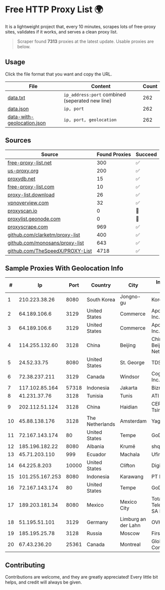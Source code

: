 
# Free HTTP Proxy List 🌍

It is a lightweight project that, every 10 minutes, scrapes lots of free-proxy sites, validates if it works, and serves a clean proxy list.


> Scraper found **7313** proxies at the latest update. Usable proxies are below.

## Usage

Click the file format that you want and copy the URL.


|File|Content|Count|
|----|-------|-----|
|[data.txt](https://raw.githubusercontent.com/themiralay/Proxy-List-World/master/data.txt)|`ip_address:port` combined (seperated new line)|262|
|[data.json](https://raw.githubusercontent.com/themiralay/Proxy-List-World/master/data.json)|`ip, port`|262|
|[data-with-geolocation.json](https://raw.githubusercontent.com/themiralay/Proxy-List-World/master/data-with-geolocation.json)|`ip, port, geolocation`|262|

## Sources

|Source|Found Proxies|Succeed|
|------|-------------|-------|
|[free-proxy-list.net](https://free-proxy-list.net)|300|✅|
|[us-proxy.org](https://www.us-proxy.org)|200|✅|
|[proxydb.net](http://proxydb.net)|15|✅|
|[free-proxy-list.com](https://free-proxy-list.com/?page=&port=&type%5B%5D=http&type%5B%5D=https&up_time=0&search=Search)|10|✅|
|[proxy-list.download](https://www.proxy-list.download/HTTP)|26|✅|
|[vpnoverview.com](https://vpnoverview.com/privacy/anonymous-browsing/free-proxy-servers)|32|✅|
|[proxyscan.io](https://www.proxyscan.io)|0|🚫|
|[proxylist.geonode.com](https://proxylist.geonode.com/api/proxy-list?limit=300&page=1&sort_by=lastChecked&sort_type=desc&protocols=http,https)|0|🚫|
|[proxyscrape.com](https://api.proxyscrape.com/v2/?request=displayproxies&protocol=http&timeout=10000&country=all&ssl=all&anonymity=all)|969|✅|
|[github.com/clarketm/proxy-list](https://raw.githubusercontent.com/clarketm/proxy-list/master/proxy-list-raw.txt)|400|✅|
|[github.com/monosans/proxy-list](https://raw.githubusercontent.com/monosans/proxy-list/main/proxies/http.txt)|643|✅|
|[github.com/TheSpeedX/PROXY-List](https://raw.githubusercontent.com/TheSpeedX/PROXY-List/master/http.txt)|4718|✅|


## Sample Proxies With Geolocation Info

|#|Ip|Port|Country|City|Internet Service Provider|
|-|--|----|-------|----|-------------------------|
|1|210.223.38.26|8080|South Korea|Jongno-gu|Korea Telecom|
|2|64.189.106.6|3129|United States|Commerce|Apogee Telecom Inc.|
|3|64.189.106.6|3129|United States|Commerce|Apogee Telecom Inc.|
|4|114.255.132.60|3128|China|Beijing|China Unicom Beijing Province Network|
|5|24.52.33.75|8080|United States|St. George|TDS TELECOM|
|6|72.38.237.211|3129|Canada|Windsor|Cogeco Connexion Inc.|
|7|117.102.85.164|57318|Indonesia|Jakarta|Biznet Networks|
|8|41.231.37.76|3128|Tunisia|Tunis|ATI - ISP|
|9|202.112.51.124|3128|China|Haidian|CERNET2 IX at Tsinghua University|
|10|45.88.138.176|3128|The Netherlands|Amsterdam|Yaglom Labs Ltd|
|11|72.167.143.174|80|United States|Tempe|GoDaddy.com, LLC|
|12|185.196.182.22|8080|Albania|Krumë|shqiponjaisp.al LLC|
|13|45.71.203.110|999|Ecuador|Machala|Ufinet Panama S.A.|
|14|64.225.8.203|10000|United States|Clifton|DigitalOcean, LLC|
|15|101.255.167.253|8080|Indonesia|Karawang|PT Remala Abadi|
|16|72.167.143.174|80|United States|Tempe|GoDaddy.com, LLC|
|17|189.203.181.34|8080|Mexico|Mexico City|Total Play Telecomunicaciones SA De CV|
|18|51.195.51.101|3129|Germany|Limburg an der Lahn|OVH SAS|
|19|185.195.25.78|3128|Russia|Moscow|First Server Limited|
|20|67.43.236.20|25361|Canada|Montreal|GloboTech Communications|



## Contributing

Contributions are welcome, and they are greatly appreciated! Every
little bit helps, and credit will always be given.

